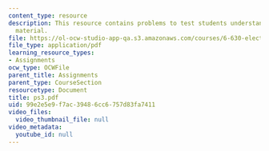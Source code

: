 ```yaml
---
content_type: resource
description: This resource contains problems to test students understanding of course
  material.
file: https://ol-ocw-studio-app-qa.s3.amazonaws.com/courses/6-630-electromagnetics-fall-2006/99e2e5e9f7ac39486cc6757d83fa7411_ps3.pdf
file_type: application/pdf
learning_resource_types:
- Assignments
ocw_type: OCWFile
parent_title: Assignments
parent_type: CourseSection
resourcetype: Document
title: ps3.pdf
uid: 99e2e5e9-f7ac-3948-6cc6-757d83fa7411
video_files:
  video_thumbnail_file: null
video_metadata:
  youtube_id: null
---
```

